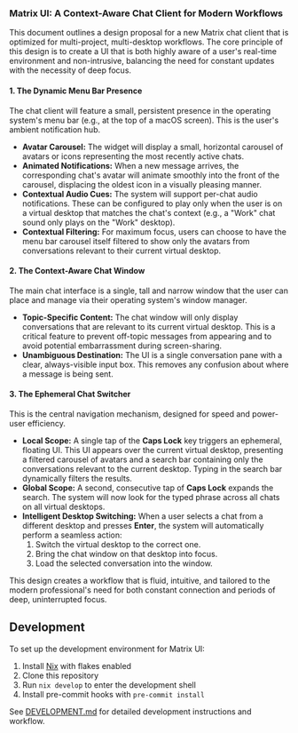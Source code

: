 ### Matrix UI: A Context-Aware Chat Client for Modern Workflows

This document outlines a design proposal for a new Matrix chat client that is optimized for multi-project, multi-desktop workflows. The core principle of this design is to create a UI that is both highly aware of a user's real-time environment and non-intrusive, balancing the need for constant updates with the necessity of deep focus.

#### 1. The Dynamic Menu Bar Presence

The chat client will feature a small, persistent presence in the operating system's menu bar (e.g., at the top of a macOS screen). This is the user's ambient notification hub.

* **Avatar Carousel:** The widget will display a small, horizontal carousel of avatars or icons representing the most recently active chats.
* **Animated Notifications:** When a new message arrives, the corresponding chat's avatar will animate smoothly into the front of the carousel, displacing the oldest icon in a visually pleasing manner.
* **Contextual Audio Cues:** The system will support per-chat audio notifications. These can be configured to play only when the user is on a virtual desktop that matches the chat's context (e.g., a "Work" chat sound only plays on the "Work" desktop).
* **Contextual Filtering:** For maximum focus, users can choose to have the menu bar carousel itself filtered to show only the avatars from conversations relevant to their current virtual desktop.

#### 2. The Context-Aware Chat Window

The main chat interface is a single, tall and narrow window that the user can place and manage via their operating system's window manager.

* **Topic-Specific Content:** The chat window will only display conversations that are relevant to its current virtual desktop. This is a critical feature to prevent off-topic messages from appearing and to avoid potential embarrassment during screen-sharing.
* **Unambiguous Destination:** The UI is a single conversation pane with a clear, always-visible input box. This removes any confusion about where a message is being sent.

#### 3. The Ephemeral Chat Switcher

This is the central navigation mechanism, designed for speed and power-user efficiency.

* **Local Scope:** A single tap of the **Caps Lock** key triggers an ephemeral, floating UI. This UI appears over the current virtual desktop, presenting a filtered carousel of avatars and a search bar containing only the conversations relevant to the current desktop. Typing in the search bar dynamically filters the results.
* **Global Scope:** A second, consecutive tap of **Caps Lock** expands the search. The system will now look for the typed phrase across all chats on all virtual desktops.
* **Intelligent Desktop Switching:** When a user selects a chat from a different desktop and presses **Enter**, the system will automatically perform a seamless action:
    1.  Switch the virtual desktop to the correct one.
    2.  Bring the chat window on that desktop into focus.
    3.  Load the selected conversation into the window.

This design creates a workflow that is fluid, intuitive, and tailored to the modern professional's need for both constant connection and periods of deep, uninterrupted focus.

## Development

To set up the development environment for Matrix UI:

1. Install [Nix](https://nixos.org/download.html) with flakes enabled
2. Clone this repository
3. Run `nix develop` to enter the development shell
4. Install pre-commit hooks with `pre-commit install`

See [DEVELOPMENT.md](DEVELOPMENT.md) for detailed development instructions and workflow.

